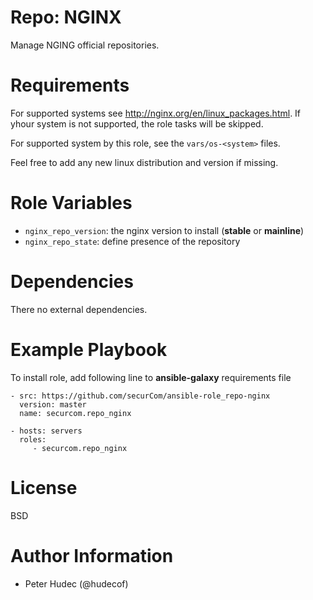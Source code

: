 # Repo: NGINX

Manage NGING official repositories.

# Requirements

For supported systems  see http://nginx.org/en/linux_packages.html. If yhour system is not supported,
the role tasks will be skipped.

For supported system by this role, see the `vars/os-<system>` files.

Feel free to add any new linux distribution and version if missing.

# Role Variables

- `nginx_repo_version`: the nginx version to install (__stable__ or __mainline__)
- `nginx_repo_state`: define presence of the repository

# Dependencies

There no external dependencies.

# Example Playbook

To install role, add following line to **ansible-galaxy** requirements file
```
- src: https://github.com/securCom/ansible-role_repo-nginx
  version: master
  name: securcom.repo_nginx
```

```
- hosts: servers
  roles:
     - securcom.repo_nginx
```

# License

BSD

# Author Information


- Peter Hudec (@hudecof)